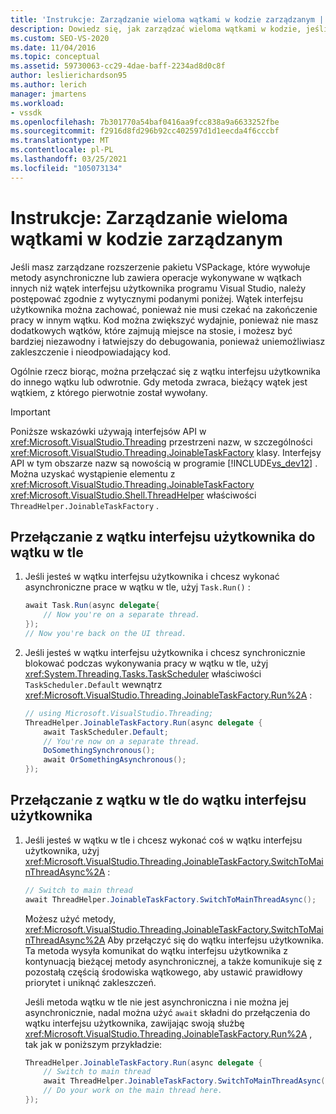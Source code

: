 ```yaml
---
title: 'Instrukcje: Zarządzanie wieloma wątkami w kodzie zarządzanym | Microsoft Docs'
description: Dowiedz się, jak zarządzać wieloma wątkami w kodzie, jeśli zarządzane rozszerzenie pakietu VSPackage wywołuje metody asynchroniczne lub ma operacje poza wątkiem interfejsu użytkownika programu Visual Studio.
ms.custom: SEO-VS-2020
ms.date: 11/04/2016
ms.topic: conceptual
ms.assetid: 59730063-cc29-4dae-baff-2234ad8d0c8f
author: leslierichardson95
ms.author: lerich
manager: jmartens
ms.workload:
- vssdk
ms.openlocfilehash: 7b301770a54baf0416aa9fcc838a9a6633252fbe
ms.sourcegitcommit: f2916d8fd296b92cc402597d1d1eecda4f6cccbf
ms.translationtype: MT
ms.contentlocale: pl-PL
ms.lasthandoff: 03/25/2021
ms.locfileid: "105073134"
---
```

# <a name="how-to-manage-multiple-threads-in-managed-code"></a>Instrukcje: Zarządzanie wieloma wątkami w kodzie zarządzanym
Jeśli masz zarządzane rozszerzenie pakietu VSPackage, które wywołuje metody asynchroniczne lub zawiera operacje wykonywane w wątkach innych niż wątek interfejsu użytkownika programu Visual Studio, należy postępować zgodnie z wytycznymi podanymi poniżej. Wątek interfejsu użytkownika można zachować, ponieważ nie musi czekać na zakończenie pracy w innym wątku. Kod można zwiększyć wydajnie, ponieważ nie masz dodatkowych wątków, które zajmują miejsce na stosie, i możesz być bardziej niezawodny i łatwiejszy do debugowania, ponieważ uniemożliwiasz zakleszczenie i nieodpowiadający kod.

 Ogólnie rzecz biorąc, można przełączać się z wątku interfejsu użytkownika do innego wątku lub odwrotnie. Gdy metoda zwraca, bieżący wątek jest wątkiem, z którego pierwotnie został wywołany.

> [!IMPORTANT]
> Poniższe wskazówki używają interfejsów API w <xref:Microsoft.VisualStudio.Threading> przestrzeni nazw, w szczególności <xref:Microsoft.VisualStudio.Threading.JoinableTaskFactory> klasy. Interfejsy API w tym obszarze nazw są nowością w programie [!INCLUDE[vs_dev12](../extensibility/includes/vs_dev12_md.md)] . Można uzyskać wystąpienie elementu z <xref:Microsoft.VisualStudio.Threading.JoinableTaskFactory> <xref:Microsoft.VisualStudio.Shell.ThreadHelper> właściwości `ThreadHelper.JoinableTaskFactory` .

## <a name="switch-from-the-ui-thread-to-a-background-thread"></a>Przełączanie z wątku interfejsu użytkownika do wątku w tle

1. Jeśli jesteś w wątku interfejsu użytkownika i chcesz wykonać asynchroniczne prace w wątku w tle, użyj `Task.Run()` :

    ```csharp
    await Task.Run(async delegate{
        // Now you're on a separate thread.
    });
    // Now you're back on the UI thread.

    ```

2. Jeśli jesteś w wątku interfejsu użytkownika i chcesz synchronicznie blokować podczas wykonywania pracy w wątku w tle, użyj <xref:System.Threading.Tasks.TaskScheduler> właściwości `TaskScheduler.Default` wewnątrz <xref:Microsoft.VisualStudio.Threading.JoinableTaskFactory.Run%2A> :

    ```csharp
    // using Microsoft.VisualStudio.Threading;
    ThreadHelper.JoinableTaskFactory.Run(async delegate {
        await TaskScheduler.Default;
        // You're now on a separate thread.
        DoSomethingSynchronous();
        await OrSomethingAsynchronous();
    });
    ```

## <a name="switch-from-a-background-thread-to-the-ui-thread"></a>Przełączanie z wątku w tle do wątku interfejsu użytkownika

1. Jeśli jesteś w wątku w tle i chcesz wykonać coś w wątku interfejsu użytkownika, użyj <xref:Microsoft.VisualStudio.Threading.JoinableTaskFactory.SwitchToMainThreadAsync%2A> :

    ```csharp
    // Switch to main thread
    await ThreadHelper.JoinableTaskFactory.SwitchToMainThreadAsync();
    ```

     Możesz użyć metody, <xref:Microsoft.VisualStudio.Threading.JoinableTaskFactory.SwitchToMainThreadAsync%2A> Aby przełączyć się do wątku interfejsu użytkownika. Ta metoda wysyła komunikat do wątku interfejsu użytkownika z kontynuacją bieżącej metody asynchronicznej, a także komunikuje się z pozostałą częścią środowiska wątkowego, aby ustawić prawidłowy priorytet i uniknąć zakleszczeń.

     Jeśli metoda wątku w tle nie jest asynchroniczna i nie można jej asynchronicznie, nadal można użyć `await` składni do przełączenia do wątku interfejsu użytkownika, zawijając swoją służbę <xref:Microsoft.VisualStudio.Threading.JoinableTaskFactory.Run%2A> , tak jak w poniższym przykładzie:

    ```csharp
    ThreadHelper.JoinableTaskFactory.Run(async delegate {
        // Switch to main thread
        await ThreadHelper.JoinableTaskFactory.SwitchToMainThreadAsync();
        // Do your work on the main thread here.
    });
    ```
